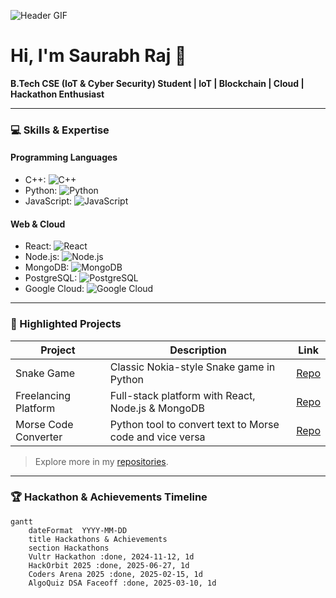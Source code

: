 <!-- Header GIF with Name & Title -->
![Header GIF](https://media.giphy.com/media/xT9IgG50Fb7Mi0prBC/giphy.gif)

# Hi, I'm Saurabh Raj 👋
**B.Tech CSE (IoT & Cyber Security) Student | IoT | Blockchain | Cloud | Hackathon Enthusiast**

---

### 💻 Skills & Expertise

#### Programming Languages
- C++: ![C++](https://img.shields.io/badge/C++-90%25-blue?style=for-the-badge)
- Python: ![Python](https://img.shields.io/badge/Python-95%25-yellow?style=for-the-badge)
- JavaScript: ![JavaScript](https://img.shields.io/badge/JavaScript-85%25-yellowgreen?style=for-the-badge)

#### Web & Cloud
- React: ![React](https://img.shields.io/badge/React-90%25-blue?style=for-the-badge)
- Node.js: ![Node.js](https://img.shields.io/badge/Node.js-85%25-green?style=for-the-badge)
- MongoDB: ![MongoDB](https://img.shields.io/badge/MongoDB-80%25-darkgreen?style=for-the-badge)
- PostgreSQL: ![PostgreSQL](https://img.shields.io/badge/PostgreSQL-80%25-blue?style=for-the-badge)
- Google Cloud: ![Google Cloud](https://img.shields.io/badge/Google_Cloud-75%25-blue?style=for-the-badge)

---

### 📂 Highlighted Projects
| Project | Description | Link |
|---------|-------------|------|
| Snake Game | Classic Nokia-style Snake game in Python | [Repo](https://github.com/saurabhkumarsuman20/Snake_game) |
| Freelancing Platform | Full-stack platform with React, Node.js & MongoDB | [Repo](https://github.com/saurabhkumarsuman20/Freelancing_Platform) |
| Morse Code Converter | Python tool to convert text to Morse code and vice versa | [Repo](https://github.com/saurabhkumarsuman20/MORSE_CODE_CONVERTER) |

> Explore more in my [repositories](https://github.com/saurabhkumarsuman20?tab=repositories).

---

### 🏆 Hackathon & Achievements Timeline
```mermaid
gantt
    dateFormat  YYYY-MM-DD
    title Hackathons & Achievements
    section Hackathons
    Vultr Hackathon :done, 2024-11-12, 1d
    HackOrbit 2025 :done, 2025-06-27, 1d
    Coders Arena 2025 :done, 2025-02-15, 1d
    AlgoQuiz DSA Faceoff :done, 2025-03-10, 1d

